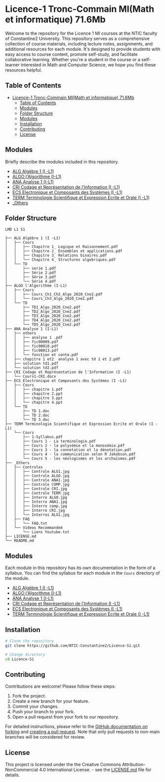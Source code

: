 # Licence-1 Tronc-Commain MI(Math et informatique) 71.6Mb

Welcome to the repository for the Licence 1 MI courses at the NTIC faculty of Constantine2 University. This repository serves as a comprehensive collection of course materials, including lecture notes, assignments, and additional resources for each module. It's designed to provide students with easy access to course content, promote self-study, and facilitate collaborative learning. Whether you're a student in the course or a self-learner interested in Math and Computer Science, we hope you find these resources helpful.

## Table of Contents

- [Licence-1 Tronc-Commain MI(Math et informatique) 71.6Mb](#licence-1-tronc-commain-mimath-et-informatique-716mb)
  - [Table of Contents](#table-of-contents)
  - [Modules](#modules)
  - [Folder Structure](#folder-structure)
  - [Modules](#modules-1)
  - [Installation](#installation)
  - [Contributing](#contributing)
  - [License](#license)

## Modules

Briefly describe the modules included in this repository.

- [ALG Algèbre 1 (I -L1)](./ALG%20Algèbre%201%20(I%20-L1))
- [ALGO l'Algorithme (I-L1)](./ALGO%20l'Algorithme%20(I-L1))
- [ANA Analyse 1 (I-L1)](./ANA%20Analyse%201%20(I-L1))
- [CRI Codage et Représentation de l'Information (I -L1)](./CRI%20Codage%20et%20Représentation%20de%20l'Information%20(I%20-L1))
- [ECS Electronique et Composants des Systèmes (I -L1)](./ECS%20Electronique%20et%20Composants%20des%20Systèmes%20(I%20-L1))
- [TERM Terminologie Scientifique et Expression Ecrite et Orale (I -L1)](./TERM%20Terminologie%20Scientifique%20et%20Expression%20Ecrite%20et%20Orale%20(I%20-L1))
- [_Others](./_Others)

## Folder Structure

```
LMD L1 S1

├── ALG Algèbre 1 (I -L1)
│   ├── Cours
│   │   ├── Chapitre 1_ Logique et Raisonnement.pdf
│   │   ├── Chapitre 2_ Ensembles et applications.pdf
│   │   ├── Chapitre 3_ Relations binaires.pdf
│   │   └── Chapitre 4_ Structures algebriques.pdf
│   └── TD
│       ├── serie 1.pdf
│       ├── Série 2.pdf
│       ├── Série 3.pdf
│       └── Série 4.pdf
├── ALGO l'Algorithme (I-L1)
│   ├── Cours
│   │   ├── Cours_Ch1_Ch2_Algo_2020_Cne2.pdf
│   │   └── Cours_Ch3_Algo_2020_Cne2.pdf
│   └── TD
│       ├── TD1_Algo_2020_Cne2.pdf
│       ├── TD2_Algo_2020_Cne2.pdf
│       ├── TD3_Algo_2020_Cne2.pdf
│       ├── TD4_Algo_2020_Cne2.pdf
│       └── TD5_Algo_2020_Cne2.pdf
├── ANA Analyse 1 (I-L1)
│   ├── others
│   │   ├── analyse 1 .pdf
│   │   ├── fic00009.pdf
│   │   ├── fic00010.pdf
│   │   ├── fic00013.pdf
│   │   └── fonction et conte.pdf
│   ├── chapitre 1 et2  analyse 1 avec td 1 et 2.pdf
│   ├── solution td1.pdf
│   └── solution td2.pdf
├── CRI Codage et Représentation de l'Information (I -L1)
│   └── Cours1-CRI.docx
├── ECS Electronique et Composants des Systèmes (I -L1)
│   ├── Cours
│   │   ├── chapitre 1.pdf
│   │   ├── chapitre 2.ppt
│   │   ├── chapitre 3.ppt
│   │   └── chapitre 4.ppt
│   └── TD
│       ├── TD 1.doc
│       ├── TD 2.doc
│       └── TD 3.doc
├── TERM Terminologie Scientifique et Expression Ecrite et Orale (I -L1)
│   └── Cours
│       ├── 1-Syllabus.pdf
│       ├── Cours 1 - La terminologie.pdf
│       ├── Cours 2 - la polysémie et la monosémie.pdf
│       ├── Cours 3 - la connotation et la dénotation.pdf
│       ├── Cours 4 - la communication selon R Jakobson.pdf
│       └── Cours 5 - les néologismes et les archaïsmes.pdf
├── _Others
│   ├── Controles
│   │   ├── Controle ALG1.jpg
│   │   ├── Controle ALGO.jpg
│   │   ├── Controle ANA1.jpg
│   │   ├── Controle COMP.jpg
│   │   ├── Controle CRI.jpg
│   │   ├── Controle TERM.jpg
│   │   ├── Interro ALGO.jpg
│   │   ├── Interro ANA1.jpg
│   │   ├── Interro comp.jpg
│   │   ├── Interro CRI.jpg
│   │   └── Interros ALG1.jpg
│   ├── FAQ
│   │   └── FAQ.txt
│   └── Videos Recommandeé
│       └── Liens Youtube.txt
├── LICENSE.md
└── README.md
```

## Modules

Each module in this repository has its own documentation in the form of a syllabus. You can find the syllabus for each module in the `Cours` directory of the module.

- [ALG Algèbre 1 (I -L1)](./ALG%20Algèbre%201%20(I%20-L1)/Cours/1-Syllabus.pdf)
- [ALGO l'Algorithme (I-L1)](./ALGO%20l'Algorithme%20(I-L1)/Cours/1-Syllabus.pdf)
- [ANA Analyse 1 (I-L1)](./ANA%20Analyse%201%20(I-L1)/Cours/1-Syllabus.pdf)
- [CRI Codage et Représentation de l'Information (I -L1)](./CRI%20Codage%20et%20Représentation%20de%20l'Information%20(I%20-L1)/Cours/1-Syllabus.pdf)
- [ECS Electronique et Composants des Systèmes (I -L1)](./ECS%20Electronique%20et%20Composants%20des%20Systèmes%20(I%20-L1)/Cours/1-Syllabus.pdf)
- [TERM Terminologie Scientifique et Expression Ecrite et Orale (I -L1)](./TERM%20Terminologie%20Scientifique%20et%20Expression%20Ecrite%20et%20Orale%20(I%20-L1)/Cours/1-Syllabus.pdf)

## Installation

```bash
# Clone the repository
git clone https://github.com/NTIC-Constantine2/Licence-S1.git

# Change directory
cd Licence-S1
```

## Contributing

Contributions are welcome! Please follow these steps:

1. Fork the project.
2. Create a new branch for your feature.
3. Commit your changes.
4. Push your branch to your fork.
5. Open a pull request from your fork to our repository.

For detailed instructions, please refer to the [GitHub documentation on forking](https://docs.github.com/en/github/getting-started-with-github/fork-a-repo) and [creating a pull request](https://docs.github.com/en/github/collaborating-with-issues-and-pull-requests/creating-a-pull-request-from-a-fork). Note that only pull requests to non-main branches will be considered for review.

## License

This project is licensed under the the Creative Commons Attribution-NonCommercial 4.0 International License. - see the [LICENSE.md](LICENSE.md) file for details.
